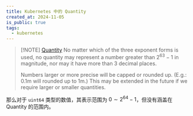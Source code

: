 ```yaml
---
title: Kubernetes 中的 Quantity
created_at: 2024-11-05
is_public: true
tags:
  - kubernetes
---
```


> [!NOTE] [Quantity](https://kubernetes.io/docs/reference/kubernetes-api/common-definitions/quantity/)
> No matter which of the three exponent forms is used, no quantity may represent a number greater than $2^{63}-1$ in magnitude, nor may it have more than 3 decimal places.
>
> Numbers larger or more precise will be capped or rounded up. (E.g.: 0.1m will rounded up to 1m.) This may be extended in the future if we require larger or smaller quantities.

那么对于 `uint64` 类型的数值，其表示范围为 $0\sim 2^{64}-1$，但没有涵盖在 Quantity 的范围内。

